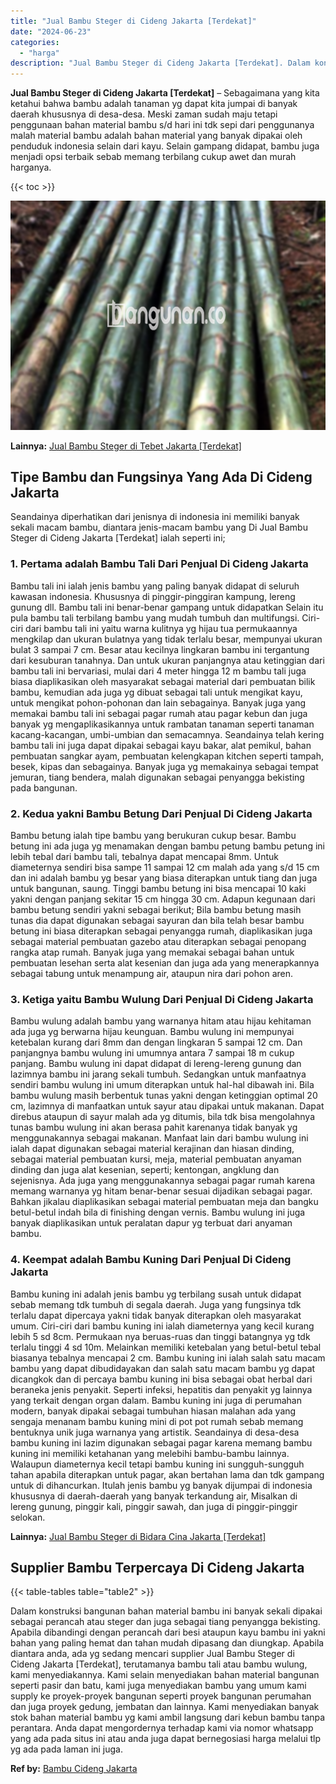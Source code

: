 ```yaml
---
title: "Jual Bambu Steger di Cideng Jakarta [Terdekat]"
date: "2024-06-23"
categories: 
  - "harga"
description: "Jual Bambu Steger di Cideng Jakarta [Terdekat]. Dalam konstruksi bangunan bahan material bambu ini banyak sekali dipakai sebagai perancah atau steger dan jug..."
---
```


**Jual Bambu Steger di Cideng Jakarta \[Terdekat\]** – Sebagaimana yang kita ketahui bahwa bambu adalah tanaman yg dapat kita jumpai di banyak daerah khususnya di desa-desa. Meski zaman sudah maju tetapi penggunaan bahan material bambu s/d hari ini tdk sepi dari penggunanya malah material bambu adalah bahan material yang banyak dipakai oleh penduduk indonesia selain dari kayu. Selain gampang didapat, bambu juga menjadi opsi terbaik sebab memang terbilang cukup awet dan murah harganya.

{{< toc >}}

![Jual Bambu Steger di Cideng Jakarta [Terdekat]](/images/jual-bambu-tali-26.png)

**Lainnya:** [Jual Bambu Steger di Tebet Jakarta \[Terdekat\]](https://bambu.bangunan.co/jual-bambu-steger-di-tebet-jakarta-terdekat/)

## Tipe Bambu dan Fungsinya Yang Ada Di Cideng Jakarta

Seandainya diperhatikan dari jenisnya di indonesia ini memiliki banyak sekali macam bambu, diantara jenis-macam bambu yang Di Jual Bambu Steger di Cideng Jakarta \[Terdekat\] ialah seperti ini;

### 1\. Pertama adalah Bambu Tali Dari Penjual Di Cideng Jakarta

Bambu tali ini ialah jenis bambu yang paling banyak didapat di seluruh kawasan indonesia. Khususnya di pinggir-pinggiran kampung, lereng gunung dll. Bambu tali ini benar-benar gampang untuk didapatkan Selain itu pula bambu tali terbilang bambu yang mudah tumbuh dan multifungsi. Ciri-ciri dari bambu tali ini yaitu warna kulitnya yg hijau tua permukaannya mengkilap dan ukuran bulatnya yang tidak terlalu besar, mempunyai ukuran bulat 3 sampai 7 cm. Besar atau kecilnya lingkaran bambu ini tergantung dari kesuburan tanahnya. Dan untuk ukuran panjangnya atau ketinggian dari bambu tali ini bervariasi, mulai dari 4 meter hingga 12 m bambu tali juga biasa diaplikasikan oleh masyarakat sebagai material dari pembuatan bilik bambu, kemudian ada juga yg dibuat sebagai tali untuk mengikat kayu, untuk mengikat pohon-pohonan dan lain sebagainya. Banyak juga yang memakai bambu tali ini sebagai pagar rumah atau pagar kebun dan juga banyak yg mengaplikasikannya untuk rambatan tanaman seperti tanaman kacang-kacangan, umbi-umbian dan semacamnya. Seandainya telah kering bambu tali ini juga dapat dipakai sebagai kayu bakar, alat pemikul, bahan pembuatan sangkar ayam, pembuatan kelengkapan kitchen seperti tampah, besek, kipas dan sebagainya. Banyak juga yg memakainya sebagai tempat jemuran, tiang bendera, malah digunakan sebagai penyangga bekisting pada bangunan.

### 2\. Kedua yakni Bambu Betung Dari Penjual Di Cideng Jakarta

Bambu betung ialah tipe bambu yang berukuran cukup besar. Bambu betung ini ada juga yg menamakan dengan bambu petung bambu petung ini lebih tebal dari bambu tali, tebalnya dapat mencapai 8mm. Untuk diameternya sendiri bisa sampe 11 sampai 12 cm malah ada yang s/d 15 cm dan ini adalah bambu yg besar yang biasa diterapkan untuk tiang dan juga untuk bangunan, saung. Tinggi bambu betung ini bisa mencapai 10 kaki yakni dengan panjang sekitar 15 cm hingga 30 cm. Adapun kegunaan dari bambu betung sendiri yakni sebagai berikut; Bila bambu betung masih tunas dia dapat digunakan sebagai sayuran dan bila telah besar bambu betung ini biasa diterapkan sebagai penyangga rumah, diaplikasikan juga sebagai material pembuatan gazebo atau diterapkan sebagai penopang rangka atap rumah. Banyak juga yang memakai sebagai bahan untuk pembuatan lesehan serta alat kesenian dan juga ada yang menerapkannya sebagai tabung untuk menampung air, ataupun nira dari pohon aren.

### 3\. Ketiga yaitu Bambu Wulung Dari Penjual Di Cideng Jakarta

Bambu wulung adalah bambu yang warnanya hitam atau hijau kehitaman ada juga yg berwarna hijau keunguan. Bambu wulung ini mempunyai ketebalan kurang dari 8mm dan dengan lingkaran 5 sampai 12 cm. Dan panjangnya bambu wulung ini umumnya antara 7 sampai 18 m cukup panjang. Bambu wulung ini dapat didapat di lereng-lereng gunung dan lazimnya bambu ini jarang sekali tumbuh. Sedangkan untuk manfaatnya sendiri bambu wulung ini umum diterapkan untuk hal-hal dibawah ini. Bila bambu wulung masih berbentuk tunas yakni dengan ketinggian optimal 20 cm, lazimnya di manfaatkan untuk sayur atau dipakai untuk makanan. Dapat direbus ataupun di sayur malah ada yg ditumis, bila tdk bisa mengolahnya tunas bambu wulung ini akan berasa pahit karenanya tidak banyak yg menggunakannya sebagai makanan. Manfaat lain dari bambu wulung ini ialah dapat digunakan sebagai material kerajinan dan hiasan dinding, sebagai material pembuatan kursi, meja, material pembuatan anyaman dinding dan juga alat kesenian, seperti; kentongan, angklung dan sejenisnya. Ada juga yang menggunakannya sebagai pagar rumah karena memang warnanya yg hitam benar-benar sesuai dijadikan sebagai pagar. Bahkan jikalau diaplikasikan sebagai material pembuatan meja dan bangku betul-betul indah bila di finishing dengan vernis. Bambu wulung ini juga banyak diaplikasikan untuk peralatan dapur yg terbuat dari anyaman bambu.

### 4\. Keempat adalah Bambu Kuning Dari Penjual Di Cideng Jakarta

Bambu kuning ini adalah jenis bambu yg terbilang susah untuk didapat sebab memang tdk tumbuh di segala daerah. Juga yang fungsinya tdk terlalu dapat dipercaya yakni tidak banyak diterapkan oleh masyarakat umum. Ciri-ciri dari bambu kuning ini ialah diameternya yang kecil kurang lebih 5 sd 8cm. Permukaan nya beruas-ruas dan tinggi batangnya yg tdk terlalu tinggi 4 sd 10m. Melainkan memiliki ketebalan yang betul-betul tebal biasanya tebalnya mencapai 2 cm. Bambu kuning ini ialah salah satu macam bambu yang dapat dibudidayakan dan salah satu macam bambu yg dapat dicangkok dan di percaya bambu kuning ini bisa sebagai obat herbal dari beraneka jenis penyakit. Seperti infeksi, hepatitis dan penyakit yg lainnya yang terkait dengan organ dalam. Bambu kuning ini juga di perumahan modern, banyak dipakai sebagai tumbuhan hiasan malahan ada yang sengaja menanam bambu kuning mini di pot pot rumah sebab memang bentuknya unik juga warnanya yang artistik. Seandainya di desa-desa bambu kuning ini lazim digunakan sebagai pagar karena memang bambu kuning ini memiliki ketahanan yang melebihi bambu-bambu lainnya. Walaupun diameternya kecil tetapi bambu kuning ini sungguh-sungguh tahan apabila diterapkan untuk pagar, akan bertahan lama dan tdk gampang untuk di dihancurkan. Itulah jenis bambu yg banyak dijumpai di indonesia khususnya di daerah-daerah yang banyak terkandung air, Misalkan di lereng gunung, pinggir kali, pinggir sawah, dan juga di pinggir-pinggir selokan.

**Lainnya:** [Jual Bambu Steger di Bidara Cina Jakarta \[Terdekat\]](https://bambu.bangunan.co/jual-bambu-steger-di-bidara-cina-jakarta-terdekat/)

## Supplier Bambu Terpercaya Di Cideng Jakarta

{{< table-tables table="table2" >}}

Dalam konstruksi bangunan bahan material bambu ini banyak sekali dipakai sebagai perancah atau steger dan juga sebagai tiang penyangga bekisting. Apabila dibandingi dengan perancah dari besi ataupun kayu bambu ini yakni bahan yang paling hemat dan tahan mudah dipasang dan diungkap. Apabila diantara anda, ada yg sedang mencari supplier Jual Bambu Steger di Cideng Jakarta \[Terdekat\], terutamanya bambu tali atau bambu wulung, kami menyediakannya. Kami selain menyediakan bahan material bangunan seperti pasir dan batu, kami juga menyediakan bambu yang umum kami supply ke proyek-proyek bangunan seperti proyek bangunan perumahan dan juga proyek gedung, jembatan dan lainnya. Kami menyediakan banyak stok bahan material bambu yg kami ambil langsung dari kebun bambu tanpa perantara. Anda dapat mengordernya terhadap kami via nomor whatsapp yang ada pada situs ini atau anda juga dapat bernegosiasi harga melalui tlp yg ada pada laman ini juga.

**Ref by:** [Bambu Cideng Jakarta](https://id.wikipedia.org/wiki/Bambu)

